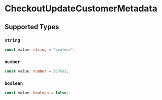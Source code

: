 # CheckoutUpdateCustomerMetadata


## Supported Types

### `string`

```typescript
const value: string = "<value>";
```

### `number`

```typescript
const value: number = 367683;
```

### `boolean`

```typescript
const value: boolean = false;
```

